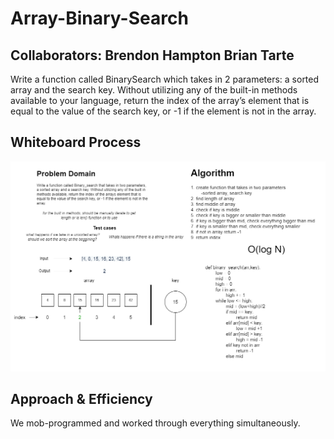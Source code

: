 # Array-Binary-Search

## Collaborators: Brendon Hampton Brian Tarte
Write a function called BinarySearch which takes in 2 parameters: a sorted array and the search key. Without utilizing any of the built-in methods available to your language, return the index of the array’s element that is equal to the value of the search key, or -1 if the element is not in the array.

## Whiteboard Process
![codechallenge3](codechallenge03.png)

## Approach & Efficiency
We mob-programmed and worked through everything simultaneously.
